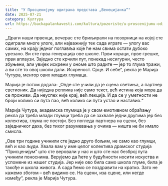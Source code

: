 ```yaml
---
title: "У Просценијуму одиграна представа „Венецијанка“"
date: 2025-07-21
category: Култура
url: https://backapalankavesti.com/kultura/pozoriste/u-proscenijumu-odigrana-predstava-venecijanka/
---
```


„Драги наши првенци, вечерас сте бриљирали на позорници на којој сте одиграли многе улоге, али најважнију тек сада играте — улогу вас самих, на крају једног поглавља које ће нам свима остати дубоко урезано. Ви сте прва генерација ове школе. Први кораци, прве грешке, први аплаузи. Заједно сте крчили пут, понекад несигурни, често збуњени, али увијек искрени у ономе што радите — јер то глума тражи, а ви сте то овој школи дали. Искреност. Срце. И себе“, рекла је Марија Чутура, ментор ових младих глумаца.

Марија је потом додала: „Овде сте учили да је сцена светиња, а партнер светионик. Да ниједна реплика није само текст, већ истина која мора да се проживи. Да неуспех није крај, већ лекција. И да се у уметности не броји колико си пута пао, већ колико си пута устао и наставио.“

Марија Чутура, академска глумица је у свом емотивном обраћању рекла да треба млади глумци треба да се захвале једни другима јер без колектива, глума не постоји. Без погледа партнера на сцени, без заједничког даха, без тихог разумевања у очима — ништа не би имало смисла.

„Ове три године учинили сте једно друго бољим, не само као глумци, већ и као људи. Хвала вам у име целог колектива драмског студија “Присценијум” што сте веровали у нас и што сте нас безброј пута учинили поноснима. Верујемо да ћете у будућности носити искуства и успомене из нашег студија. Јер није ово била само школа глуме, била је такође и школа живота. А сада ћемо се поздравити на кратко. Зато не кажемо збогом – већ видимо се. На сцени, иза сцене, или негде између“, рекла је Марија Чутура.
